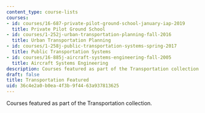 ```yaml
---
content_type: course-lists
courses:
- id: courses/16-687-private-pilot-ground-school-january-iap-2019
  title: Private Pilot Ground School
- id: courses/1-252j-urban-transportation-planning-fall-2016
  title: Urban Transportation Planning
- id: courses/1-258j-public-transportation-systems-spring-2017
  title: Public Transportation Systems
- id: courses/16-885j-aircraft-systems-engineering-fall-2005
  title: Aircraft Systems Engineering
description: Courses featured as part of the Transportation collection.
draft: false
title: Transportation Featured
uid: 36c4e2a0-b0ea-4f3b-9f44-63a937813625
---
```

Courses featured as part of the Transportation collection.